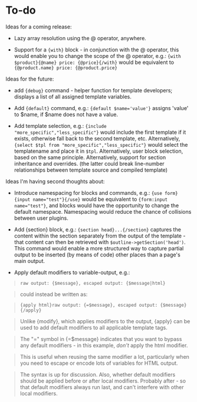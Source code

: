 # To-do #

Ideas for a coming release:

  * Lazy array resolution using the @ operator, anywhere.

  * Support for a `{with}` block - in conjunction with the @ operator, this would enable you to change the scope of the @ operator, e.g.: `{with $product}{@name} price: {@price}{/with}` would be equivalent to `{@product.name} price: {@product.price}`

Ideas for the future:

  * add `{debug}` command - helper function for template developers; displays a list of all assigned template variables.

  * Add `{default}` command, e.g.: `{default $name='value'}` assigns 'value' to $name, if $name does not have a value.

  * Add template selection, e.g.: `{include "more_specific","less_specific"}` would include the first template if it exists, otherwise fall back to the second template, etc. Alternatively, `{select $tpl from "more_specific","less_specific"}` would select the templatename and place it in `$tpl`. Alternatively, user block selection, based on the same principle. Alternatively, support for section inheritance and overrides. (the latter could break line-number relationships between template source and compiled template)

Ideas I'm having second thoughts about:

  * Introduce namespacing for blocks and commands, e.g.: `{use form}{input name="test"}{/use}` would be equivalent to `{form:input name="test"}`, and blocks would have the opportunity to change the default namespace. Namespacing would reduce the chance of collisions between user plugins.

  * Add {section} block, e.g.: `{section head}...{/section}` captures the content within the section separately from the output of the template - that content can then be retrieved with `$outline->getSection('head')`. This command would enable a more structured way to capture partial output to be inserted (by means of code) other places than a page's main output.

  * Apply default modifiers to variable-output, e.g.:

> `raw output: {$message}, escaped output: {$message|html}`

> could instead be written as:

> `{apply html}raw output: {=$message}, escaped output: {$message}{/apply}`

> Unlike {modify}, which applies modifiers to the output, {apply} can be used to add default modifiers to all applicable template tags.

> The "=" symbol in {=$message} indicates that you want to bypass any default modifiers - in this example, _don't_ apply the html modifier.

> This is useful when reusing the same modifier a lot, particularly when you need to escape or encode lots of variables for HTML output.

> The syntax is up for discussion. Also, whether default modifiers should be applied before or after local modifiers. Probably after - so that default modifiers always run last, and can't interfere with other local modifiers.